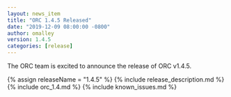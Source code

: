 ```yaml
---
layout: news_item
title: "ORC 1.4.5 Released"
date: "2019-12-09 08:00:00 -0800"
author: omalley
version: 1.4.5
categories: [release]
---
```


The ORC team is excited to announce the release of ORC v1.4.5.

{% assign releaseName = "1.4.5" %}
{% include release_description.md %}
{% include orc_1.4.md %}
{% include known_issues.md %}
